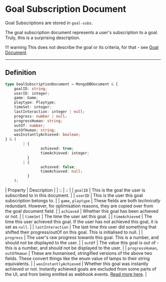 # Goal Subscription Document

Goal Subscriptions are stored in `goal-subs`.

The goal subscription document represents a user's subscription
to a goal. Truly, this is a surprising description.

!!! warning
	This does not describe the goal or its criteria,
	for that - see [Goal Document](./goal.md).

*****

## Definition

```ts
type GoalSubscriptionDocument = MongoDBDocument & {
	goalID: string;
	userID: integer;
	game: Game;
	playtype: Playtype;
	timeSet: integer;
	lastInteraction: integer | null;
	progress: number | null;
	progressHuman: string;
	outOf: number;
	outOfHuman: string;
	wasInstantlyAchieved: boolean;
} & (
		| {
				achieved: true;
				timeAchieved: integer;
		  }
		| {
				achieved: false;
				timeAchieved: null;
		  }
	);
```

| Property | Description |
| :: | :: |
| `goalID` | This is the goal the user is subscribed to in this document. |
| `userID` | This is the user this goal subscription belongs to. |
| `game`, `playtype` | These fields are both *technically* redundant. However, for optimisation reasons, they are copied over from the goal document field. |
| `achieved` | Whether this goal has been achieved or not. |
| `timeSet` | The time the user set this goal. |
| `timeAchieved` | The time this user achieved this goal. If the user has not achieved this goal, it is set as `null`. |
| `lastInteraction` | The last time this user did something that shifted their progress/outOf on this goal. This is initialised to null. |
| `progress` | The user's raw progress towards this goal. This is a number, and should not be displayed to the user. |
| `outOf` | The value this goal is out of - this is a number, and should not be displayed to the user. |
| `progressHuman`, `outOfHuman` | These are humanised, stringified versions of the above two fields. These convert things like the enum value of lamps to their string equivalents. |
| `wasInstantlyAchieved` | Whether this goal was instantly achieved or not. Instantly achieved goals are excluded from some parts of the UI, and from being emitted as webhook events. [Read more here](../tachi-server/implementation-details/goals-quests.md). |
